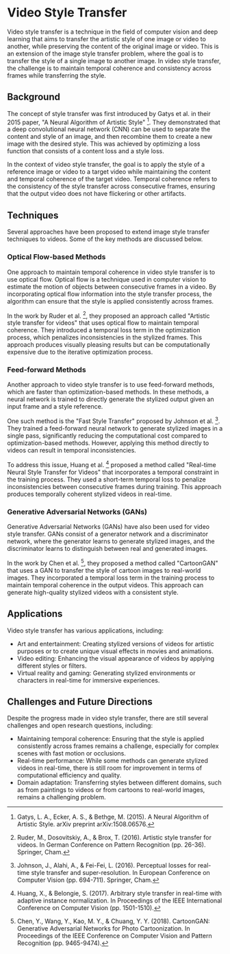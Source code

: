 # Video Style Transfer

Video style transfer is a technique in the field of computer vision and deep learning that aims to transfer the artistic style of one image or video to another, while preserving the content of the original image or video. This is an extension of the image style transfer problem, where the goal is to transfer the style of a single image to another image. In video style transfer, the challenge is to maintain temporal coherence and consistency across frames while transferring the style.

## Background

The concept of style transfer was first introduced by Gatys et al. in their 2015 paper, "A Neural Algorithm of Artistic Style" [^1^]. They demonstrated that a deep convolutional neural network (CNN) can be used to separate the content and style of an image, and then recombine them to create a new image with the desired style. This was achieved by optimizing a loss function that consists of a content loss and a style loss.

In the context of video style transfer, the goal is to apply the style of a reference image or video to a target video while maintaining the content and temporal coherence of the target video. Temporal coherence refers to the consistency of the style transfer across consecutive frames, ensuring that the output video does not have flickering or other artifacts.

## Techniques

Several approaches have been proposed to extend image style transfer techniques to videos. Some of the key methods are discussed below.

### Optical Flow-based Methods

One approach to maintain temporal coherence in video style transfer is to use optical flow. Optical flow is a technique used in computer vision to estimate the motion of objects between consecutive frames in a video. By incorporating optical flow information into the style transfer process, the algorithm can ensure that the style is applied consistently across frames.

In the work by Ruder et al. [^2^], they proposed an approach called "Artistic style transfer for videos" that uses optical flow to maintain temporal coherence. They introduced a temporal loss term in the optimization process, which penalizes inconsistencies in the stylized frames. This approach produces visually pleasing results but can be computationally expensive due to the iterative optimization process.

### Feed-forward Methods

Another approach to video style transfer is to use feed-forward methods, which are faster than optimization-based methods. In these methods, a neural network is trained to directly generate the stylized output given an input frame and a style reference.

One such method is the "Fast Style Transfer" proposed by Johnson et al. [^3^]. They trained a feed-forward neural network to generate stylized images in a single pass, significantly reducing the computational cost compared to optimization-based methods. However, applying this method directly to videos can result in temporal inconsistencies.

To address this issue, Huang et al. [^4^] proposed a method called "Real-time Neural Style Transfer for Videos" that incorporates a temporal constraint in the training process. They used a short-term temporal loss to penalize inconsistencies between consecutive frames during training. This approach produces temporally coherent stylized videos in real-time.

### Generative Adversarial Networks (GANs)

Generative Adversarial Networks (GANs) have also been used for video style transfer. GANs consist of a generator network and a discriminator network, where the generator learns to generate stylized images, and the discriminator learns to distinguish between real and generated images.

In the work by Chen et al. [^5^], they proposed a method called "CartoonGAN" that uses a GAN to transfer the style of cartoon images to real-world images. They incorporated a temporal loss term in the training process to maintain temporal coherence in the output videos. This approach can generate high-quality stylized videos with a consistent style.

## Applications

Video style transfer has various applications, including:

- Art and entertainment: Creating stylized versions of videos for artistic purposes or to create unique visual effects in movies and animations.
- Video editing: Enhancing the visual appearance of videos by applying different styles or filters.
- Virtual reality and gaming: Generating stylized environments or characters in real-time for immersive experiences.

## Challenges and Future Directions

Despite the progress made in video style transfer, there are still several challenges and open research questions, including:

- Maintaining temporal coherence: Ensuring that the style is applied consistently across frames remains a challenge, especially for complex scenes with fast motion or occlusions.
- Real-time performance: While some methods can generate stylized videos in real-time, there is still room for improvement in terms of computational efficiency and quality.
- Domain adaptation: Transferring styles between different domains, such as from paintings to videos or from cartoons to real-world images, remains a challenging problem.

[^1^]: Gatys, L. A., Ecker, A. S., & Bethge, M. (2015). A Neural Algorithm of Artistic Style. arXiv preprint arXiv:1508.06576.

[^2^]: Ruder, M., Dosovitskiy, A., & Brox, T. (2016). Artistic style transfer for videos. In German Conference on Pattern Recognition (pp. 26-36). Springer, Cham.

[^3^]: Johnson, J., Alahi, A., & Fei-Fei, L. (2016). Perceptual losses for real-time style transfer and super-resolution. In European Conference on Computer Vision (pp. 694-711). Springer, Cham.

[^4^]: Huang, X., & Belongie, S. (2017). Arbitrary style transfer in real-time with adaptive instance normalization. In Proceedings of the IEEE International Conference on Computer Vision (pp. 1501-1510).

[^5^]: Chen, Y., Wang, Y., Kao, M. Y., & Chuang, Y. Y. (2018). CartoonGAN: Generative Adversarial Networks for Photo Cartoonization. In Proceedings of the IEEE Conference on Computer Vision and Pattern Recognition (pp. 9465-9474).
